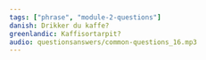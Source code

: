 ```yaml
---
tags: ["phrase", "module-2-questions"]
danish: Drikker du kaffe?
greenlandic: Kaffisortarpit?
audio: questionsanswers/common-questions_16.mp3
---
```

